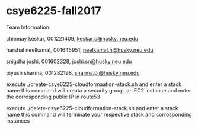 # csye6225-fall2017

Team Information:


chinmay keskar, 001221409, keskar.c@husky.neu.edu 

harshal neelkamal, 001645951, neelkamal.h@husky.neu.edu

snigdha joshi, 001602328, joshi.sn@husky.neu.edu

piyush sharma, 001282198, sharma.pi@husky.neu.edu

execute ./create-csye6225-cloudformaation-stack.sh and enter a stack name
this command will creata a security group, an EC2 instance and enter the corrosponding public IP in route53

execute ./delete-csye6225-cloudformation-stack.sh and enter a stack name
this command will terminate your respective stack and corrosponding instances
